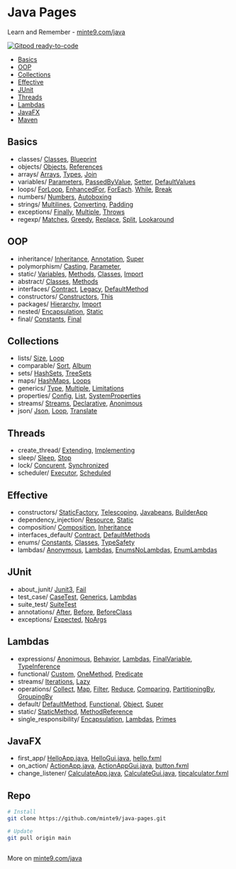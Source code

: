 # Java Pages

Learn and Remember - [minte9.com/java](https://www.minte9.com/java)

[![Gitpod ready-to-code](https://img.shields.io/badge/Gitpod-ready--to--code-blue?logo=gitpod)](https://gitpod.io/#https://github.com/minte9/java-pages)

- [Basics](./main/basics) 
- [OOP](#oop) 
- [Collections](#collections) 
- [Effective](#effective)
- [JUnit](#junit)
- [Threads](#threads)
- [Lambdas](#lambdas)
- [JavaFX](#javafx)
- [Maven](https://github.com/minte9/maven-pages)


## Basics
  * classes/ [Classes](/src/main/java/com/minte9/basics/classes/Classes.java), [Blueprint](/src/main/java/com/minte9/basics/classes/Blueprint.java)
  * objects/ [Objects](/src/main/java/com/minte9/basics/objects/Objects.java), [References](/src/main/java/com/minte9/basics/objects/References.java)
  * arrays/ [Arrays](/src/main/java/com/minte9/basics/arrays/Arrays.java), [Types](/src/main/java/com/minte9/basics/arrays/Types.java), [Join](/src/main/java/com/minte9/basics/arrays/Join.java)
  * variables/ [Parameters](/src/main/java/com/minte9/basics/variables/Parameters.java), [PassedByValue](/src/test/java/com/minte9/basics/variables/PassedByValueTest.java), [Setter](/src/main/java/com/minte9/basics/variables/Setter.java), [DefaultValues](/src/main/java/com/minte9/basics/variables/DefaultValues.java)
  * loops/ [ForLoop](/src/main/java/com/minte9/basics/loops/ForLoop.java), [EnhancedFor](/src/main/java/com/minte9/basics/loops/EnhancedFor.java), [ForEach](/src/main/java/com/minte9/basics/loops/ForEach.java). [While](/src/main/java/com/minte9/basics/loops/While.java), [Break](/src/main/java/com/minte9/basics/loops/Break.java)
  * numbers/ [Numbers](/src/main/java/com/minte9/basics/numbers/Numbers.java), [Autoboxing](/src/main/java/com/minte9/basics/numbers/Autoboxing.java) 
  * strings/ [Multilines](/src/main/java/com/minte9/basics/strings/Multilines.java), [Converting](/src/test/java/com/minte9/basics/strings/ConvertingTest.java), [Padding](/src/main/java/com/minte9/basics/strings/Padding.java)
  * exceptions/ [Finally](/src/main/java/com/minte9/basics/exceptions/Finally.java), [Multiple](/src/main/java/com/minte9/basics/exceptions/Multiple.java), [Throws](/src/main/java/com/minte9/basics/exceptions/Throws.java)
  * regexp/ [Matches](/src/main/java/com/minte9/basics/regexp/Matches.java), [Greedy](/src/main/java/com/minte9/basics/regexp/Greedy.java), [Replace](/src/main/java/com/minte9/basics/regexp/Replace.java), [Split](/src/main/java/com/minte9/basics/regexp/Split.java), [Lookaround](/src/test/java/com/minte9/basics/regexp/LookaroundTest.java)

## OOP
  * inheritance/ [Inheritance](/src/main/java/com/minte9/oop/inheritance/Inheritance.java), [Annotation](/src/main/java/com/minte9/oop/inheritance/Annotation.java), [Super](/src/main/java/com/minte9/oop/inheritance/Super.java)
  * polymorphism/ [Casting](/src/main/java/com/minte9/oop//polymorphism/Casting.java), [Parameter](/src/main/java/com/minte9/oop/polymorphism/Parameter.java), 
  * static/ [Variables](/src/main/java/com/minte9/oop/static_keyword/Variables.java), [Methods](/src/main/java/com/minte9/oop/static_keyword/Methods.java), [Classes](/src/main/java/com/minte9/oop/static_keyword/Classes.java), [Import](/src/main/java/com/minte9/oop/static_keyword/Import.java)
  * abstract/ [Classes](/src/main/java/com/minte9/oop/abstract_keyword/Classes.java), [Methods](/src/main/java/com/minte9/oop/abstract_keyword/Methods.java)
  * interfaces/ [Contract](/src/main/java/com/minte9/oop/interfaces/Contract.java), [Legacy](/src/main/java/com/minte9/oop/interfaces/Legacy.java), [DefaultMethod](/src/main/java/com/minte9/oop/interfaces/DefaultMethod.java)
  * constructors/ [Constructors](/src/main/java/com/minte9/oop/constructors/Constructors.java), [This](/src/main/java/com/minte9/oop/constructors/This.java)
  * packages/ [Hierarchy](/src/main/java/com/minte9/oop/packages/Hierarchy.java), [Import](/src/main/java/com/minte9/oop/packages/Import.java)
  * nested/ [Encapsulation](/src/main/java/com/minte9/oop/nested_classes/Encapsulation.java), [Static](/src/main/java/com/minte9/oop/nested_classes/Static.java)
  * final/ [Constants](/src/main/java/com/minte9/oop/final_keyword/Constants.java), [Final](/src/main/java/com/minte9/oop/final_keyword/Final.java)

## Collections
  * lists/ [Size](/src/main/java/com/minte9/collections/lists/Size.java), [Loop](/src/main/java/com/minte9/collections/lists/Loop.java)
  * comparable/ [Sort](/src/main/java/com/minte9/collections/comparable/Sort.java), [Album](/src/main/java/com/minte9/collections/comparable/Album.java)
  * sets/ [HashSets](/src/main/java/com/minte9/collections/sets/HashSets.java), [TreeSets](/src/main/java/com/minte9/collections/sets/TreeSets.java)
  * maps/ [HashMaps](/src/main/java/com/minte9/collections/maps/HashMaps.java), [Loops](/src/main/java/com/minte9/collections/maps/Loops.java)
  * generics/ [Type](/src/main/java/com/minte9/collections/generics/Type.java), [Multiple](/src/main/java/com/minte9/collections/generics/Multiple.java),  [Limitations](/src/main/java/com/minte9/collections/generics/Limitations.java)
  * properties/ [Config](/src/main/java/com/minte9/collections/properties/Config.java), [List](/src/main/java/com/minte9/collections/properties/List.java),  [SystemProperties](/src/main/java/com/minte9/collections/properties/SystemProperties.java)
  * streams/ [Streams](/src/main/java/com/minte9/collections/streams/Streams.java), [Declarative](/src/main/java/com/minte9/collections/streams/Declarative.java),  [Anonimous](/src/main/java/com/minte9/collections/streams/Anonimous.java)
  * json/ [Json](/src/test/java/com/minte9/collections/json/JsonTest.java), [Loop](/src/main/java/com/minte9/collections/json/Loop.java), [Translate](/src/main/java/com/minte9/collections/json/Translate.java)

## Threads
  * create_thread/ [Extending](/src/main/java/com/minte9/threads/create_thread/Extending.java), [Implementing](/src/main/java/com/minte9/threads/create_thread/Implementing.java)
  * sleep/ [Sleep](/src/main/java/com/minte9/threads/sleep/Sleep.java), [Stop](/src/main/java/com/minte9/threads/sleep/Stop.java)
  * lock/ [Concurent](/src/main/java/com/minte9/threads/lock/ConcurentApp.java), [Synchronized](/src/main/java/com/minte9/threads/lock/SynchronizedApp.java)
  * scheduler/ [Executor](/src/main/java/com/minte9/threads/scheduler/Executor.java), [Scheduled](/src/main/java/com/minte9/threads/scheduler/Scheduled.java)

## Effective
  * constructors/ [StaticFactory](/src/main/java/com/minte9/effective/constructors/StaticFactory.java), [Telescoping](/src/main/java/com/minte9/effective/constructors/Telescoping.java), [Javabeans](/src/main/java/com/minte9/effective/constructors/Javabeans.java), [BuilderApp](/src/main/java/com/minte9/effective/constructors/BuilderApp.java)
  * dependency_injection/ [Resource](/src/main/java/com/minte9/effective/dependency_injection/ResourceApp.java), [Static](/src/main/java/com/minte9/effective/dependency_injection/StaticApp.java)
  * composition/ [Composition](/src/main/java/com/minte9/effective/composition/Composition.java), [Inheritance](/src/main/java/com/minte9/effective/composition/Inheritance.java)
  * interfaces_default/ [Contract](/src/main/java/com/minte9/effective/interfaces_default/Contract.java), [DefaultMethods](/src/main/java/com/minte9/effective/interfaces_default/DefaultMethods.java)
  * enums/ [Constants](/src/main/java/com/minte9/effective/enums/Constants.java), [Classes](/src/main/java/com/minte9/effective/enums/Classes.java), [TypeSafety](/src/main/java/com/minte9/effective/enums/TypeSafety.java)
  * lambdas/ [Anonymous](/src/main/java/com/minte9/effective/lambdas/Anonymous.java), [Lambdas](/src/main/java/com/minte9/effective/lambdas/Lambdas.java), [EnumsNoLambdas](/src/main/java/com/minte9/effective/lambdas/EnumsNoLambdas.java), [EnumLambdas](/src/main/java/com/minte9/effective/lambdas/EnumLambdas.java)
    
## JUnit
  * about_junit/ [Junit3](/src/test/java/com/minte9/junit/about_junit/Junit3Test.java), [Fail](/src/test/java/com/minte9/junit/about_junit/FailTest.java)
  * test_case/ [CaseTest](/src/test/java/com/minte9/junit/test_case/CaseTest.java), [Generics](/src/test/java/com/minte9/junit/test_case/GenericsTest.java),  [Lambdas](/src/test/java/com/minte9/junit/test_case/LambdasTest.java)
  * suite_test/ [SuiteTest](/src/test/java/com/minte9/junit/suite_test/)
  * annotations/ [After](/src/test/java/com/minte9/junit/annotations/AfterApp.java), [Before](/src/test/java/com/minte9/junit/annotations/BeforeApp.java),  [BeforeClass](/src/test/java/com/minte9/junit/annotations/BeforeClassApp.java)
  * exceptions/ [Expected](/src/test/java/com/minte9/junit/exceptions/Expected.java), [NoArgs](/src/test/java/com/minte9/junit/exceptions/NoArgs.java)

## Lambdas
  * expressions/ [Anonimous](/src/main/java/com/minte9/lambdas/expressions/Anonimous.java), [Behavior](/src/main/java/com/minte9/lambdas/expressions/Behavior.java), [Lambdas](/src/main/java/com/minte9/lambdas/expressions/Lambdas.java), [FinalVariable](/src/main/java/com/minte9/lambdas/expressions/FinalVariable.java), [TypeInference](/src/main/java/com/minte9/lambdas/expressions/TypeInference.java)
  * functional/ [Custom](/src/main/java/com/minte9/lambdas/functional_interfaces/Custom.java), [OneMethod](/src/main/java/com/minte9/lambdas/functional_interfaces/OneMethod.java), [Predicate](/src/main/java/com/minte9/lambdas/functional_interfaces/PredicateExamples.java)
  * streams/ [Iterations](/src/main/java/com/minte9/lambdas/streams/Iterations.java), [Lazy](/src/main/java/com/minte9/lambdas/streams/Lazy.java)
  * operations/ [Collect](/src/main/java/com/minte9/lambdas/common_operations/Collect.java), [Map](/src/main/java/com/minte9/lambdas/common_operations/MapApp.java), [Filter](/src/main/java/com/minte9/lambdas/common_operations/Filter.java), [Reduce](/src/main/java/com/minte9/lambdas/common_operations/Reduce.java), [Comparing](/src/main/java/com/minte9/lambdas/common_operations/Comparing.java), [PartitioningBy](/src/main/java/com/minte9/lambdas/common_operations/PartitioningBy.java), [GroupingBy](/src/main/java/com/minte9/lambdas/common_operations/GroupingBy.java)
  * default/ [DefaultMethod](/src/main/java/com/minte9/lambdas/default_methods/DefaultMethod.java), [Functional](/src/main/java/com/minte9/lambdas/default_methods/Functional.java), [Object](/src/main/java/com/minte9/lambdas/default_methods/Object.java), [Super](/src/main/java/com/minte9/lambdas/default_methods/Super.java)
  * static/ [StaticMethod](/src/main/java/com/minte9/lambdas/static_methods/StaticMethod.java), [MethodReference](/src/main/java/com/minte9/lambdas/static_methods/MethodReference.java)
  * single_responsibility/ [Encapsulation](/src/main/java/com/minte9/lambdas/single_responsibility/Encapsulation.java), [Lambdas](/src/main/java/com/minte9/lambdas/single_responsibility/Lambdas.java), [Primes](/src/main/java/com/minte9/lambdas/single_responsibility/Primes.java)

## JavaFX
* first_app/ [HelloApp.java](/src/main/java/com/minte9/javafx/first_app/HelloApp.java), [HelloGui.java](/src/main/java/com/minte9/javafx/first_app/HelloGui.java), [hello.fxml](/src/main/java/com/minte9/javafx/first_app/hello.fxml)
* on_action/ [ActionApp.java](/src/main/java/com/minte9/javafx/on_action/ActionApp.java), [ActionAppGui.java](/src/main/java/com/minte9/javafx/on_action/ActionAppGui.java), [button.fxml](/src/main/java/com/minte9/javafx/on_action/button.fxml)
* change_listener/ [CalculateApp.java](/src/main/java/com/minte9/javafx/change_listener/CalculateApp.java), [CalculateGui.java](/src/main/java/com/minte9/javafx/change_listener/CalculateGui.java), [tipcalculator.fxml](/src/main/java/com/minte9/javafx/change_listener/tipcalculator.fxml)

## Repo

~~~sh
# Install
git clone https://github.com/minte9/java-pages.git

# Update
git pull origin main
~~~

##

More on [minte9.com/java](https://www.minte9.com/java)
